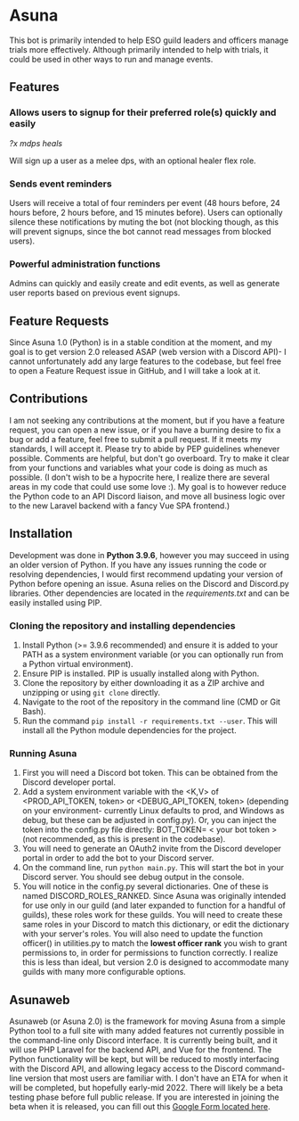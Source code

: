 # Asuna
This bot is primarily intended to help ESO guild leaders and officers manage trials more effectively.
Although primarily intended to help with trials, it could be used in other ways to run and manage events.

## Features
### Allows users to signup for their preferred role(s) quickly and easily
*?x mdps heals* 

Will sign up a user as a melee dps, with an optional healer flex role.

### Sends event reminders
Users will receive a total of four reminders per event 
(48 hours before, 24 hours before, 2 hours before, and 15 minutes before). Users can optionally silence 
these notifications by muting the bot (not blocking though, as this will prevent signups,
since the bot cannot read messages from blocked users).

### Powerful administration functions
Admins can quickly and easily create and edit events, as well as generate user reports based on previous event signups.

## Feature Requests
Since Asuna 1.0 (Python) is in a stable condition at the moment, and my goal is to get version 2.0 released ASAP
(web version with a Discord API)- I cannot unfortunately add any large features to the codebase, but feel free to open
a Feature Request issue in GitHub, and I will take a look at it.

## Contributions
I am not seeking any contributions at the moment, but if you have a feature request, you can open a new issue, 
or if you have a burning desire to fix a bug or add a feature, feel free to submit a pull request. If it meets my
standards, I will accept it. Please try to abide by PEP guidelines whenever possible. Comments are helpful, but don't
go overboard. Try to make it clear from your functions and variables what your code is doing as much as possible.
(I don't wish to be a hypocrite here, I realize there are several areas in my code that could use some love :). 
My goal is to however reduce the Python code to an API Discord liaison, and move all business logic over to the new 
Laravel backend with a fancy Vue SPA frontend.)

## Installation
Development was done in **Python 3.9.6**, however you may succeed in using an older version of Python. If you have any issues
running the code or resolving dependencies, I would first recommend updating your version of Python before opening an issue.
Asuna relies on the Discord and Discord.py libraries. Other dependencies are located in the *requirements.txt* and can
be easily installed using PIP.

### Cloning the repository and installing dependencies
1. Install Python (>= 3.9.6 recommended) and ensure it is added to your PATH as a system environment variable 
   (or you can optionally run from a Python virtual environment).
2. Ensure PIP is installed. PIP is usually installed along with Python.
3. Clone the repository by either downloading it as a ZIP archive and unzipping or using `git clone` directly.
4. Navigate to the root of the repository in the command line (CMD or Git Bash).
5. Run the command `pip install -r requirements.txt --user`. This will install all the Python module dependencies for the project.

### Running Asuna
1. First you will need a Discord bot token. This can be obtained from the Discord developer portal.
2. Add a system environment variable with the <K,V> of <PROD_API_TOKEN, token> or <DEBUG_API_TOKEN, token> 
   (depending on your environment- currently Linux defaults to prod, and Windows as debug, but these can be adjusted in config.py). 
   Or, you can inject the token into the config.py file directly: BOT_TOKEN= < your bot token > (not recommended, as this is 
      present in the codebase).
3. You will need to generate an OAuth2 invite from the Discord developer portal in order to add the bot to your Discord server.
4. On the command line, run `python main.py`. This will start the bot in your Discord server. 
   You should see debug output in the console.
5. You will notice in the config.py several dictionaries. One of these is named DISCORD_ROLES_RANKED. Since Asuna was 
   originally intended for use only in our guild (and later expanded to function for a handful of guilds), these roles work 
    for these guilds. You will need to create these same roles in your Discord to match this dictionary, or edit the 
   dictionary with your server's roles. You will also need to update the function officer() in utilities.py to match
    the **lowest officer rank** you wish to grant permissions to, in order for permissions to function correctly.
   I realize this is less than ideal, but version 2.0 is designed to accommodate many guilds with many more configurable options. 

## Asunaweb
Asunaweb (or Asuna 2.0) is the framework for moving Asuna from a simple Python tool to a full site with many added features 
not currently possible in the command-line only Discord interface. It is currently being built,
and it will use PHP Laravel for the backend API, and Vue for the frontend. The Python functionality will be kept, but will be 
reduced to mostly interfacing with the Discord API, and allowing legacy access to the Discord command-line version
that most users are familiar with. I don't have an ETA for when it will be completed, but hopefully early-mid 2022.
There will likely be a beta testing phase before full public release. If you are interested in joining the beta when it is 
released, you can fill out this 
[Google Form located here](https://docs.google.com/forms/d/e/1FAIpQLSf3Yab-g_jIHikzKekDzc989gmdUAYYJxcA5mfgtm3Y_aHUlw/viewform?usp=sf_link).

